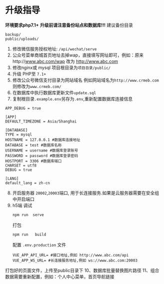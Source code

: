 # 升级指导
**环境要求php7.1+**
**升级前请注意备份站点和数据库!!!**
建议备份目录
```
backup/
public/uploads/
```

1. 修改微信服务授权地址: `/api/wechat/serve`
2. 公众号菜单商城首页地址去掉wap，直接填写网址即可，例如：原来http://www.abc.com/wap 改为 http://www.abc.com
3. 修改nginx或 mysql 项目根目录为`项目目录/public/`
4. 升级 PHP至 `7.1+`
5. 修改公众号微信支付目录为网站域名
例如网站域名为`http://www.crmeb.com`则修改为`www.crmeb.com/`
6. 在数据库中执行数据库更新文件`update.sql`
7. 复制根目录`.example.env`另存为`.env`,重新配置数据库连接信息
~~~
APP_DEBUG = true

[APP]
DEFAULT_TIMEZONE = Asia/Shanghai

[DATABASE]
TYPE = mysql
HOSTNAME = 127.0.0.1 #数据库连接地址
DATABASE = test #数据库名称
USERNAME = username #数据库登录账号
PASSWORD = password #数据库登录密码
HOSTPORT = 3306 #数据库端口
CHARSET = utf8
DEBUG = true

[LANG]
default_lang = zh-cn
~~~

8. 开启服务器 `20002`,`20003`端口, 用于长连接服务.如果是云服务器需要在安全组中开启端口
9.  h5端
    调试
    ```sh
    npm run  serve
    ```
    打包
    ```sh
    npm run   build
    ``` 
    配置 `.env.production` 文件
    ```
    VUE_APP_API_URL= #接口地址,例如 http://www.abc.com/api
    VUE_APP_WS_URL= #长连接服务地址,例如 ws://www.abc.com:20003
    ```
打包好的页面文件，上传至public目录下
10、数据库批量替换图片路径
11、组合数据需要重新配置，例如：个人中心菜单，首页导航链接


